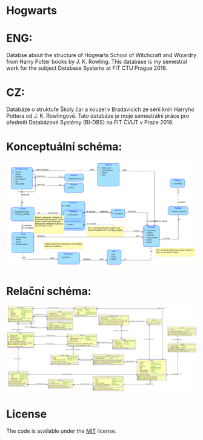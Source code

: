 # Hogwarts
# ENG:

Databse about the structure of Hogwarts School of Witchcraft and Wizardry from Harry Potter books by J. K. Rowling. This database is my semestral work for the subject Database Systems at FIT CTU Prague 2018.

# CZ:

Databáze o struktuře Školy čar a kouzel v Bradavicích ze sérií knih Harryho Pottera od J. K. Rowlingové. Tato databáze je moje semestrální práce pro předmět Databázové Systémy (BI-DBS) na FIT ČVUT v Praze 2018.

# Konceptuální schéma:

![Image1](konceptualni_schema.png)

# Relační schéma:

![Image2](relational_schema.png)

# License

The code is available under the [MIT](https://github.com/MartinTam/Hogwarts/blob/main/LICENSE) license.
